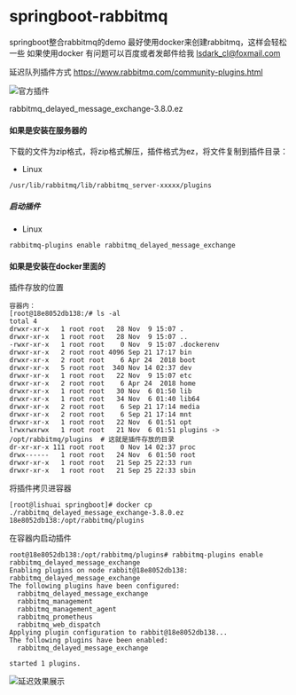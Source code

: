 # springboot-rabbitmq
springboot整合rabbitmq的demo
最好使用docker来创建rabbitmq，这样会轻松一些
如果使用docker 有问题可以百度或者发邮件给我 lsdark_cl@foxmail.com

延迟队列插件方式
https://www.rabbitmq.com/community-plugins.html

![官方插件](E:\知识点截图\mq\官方插件.jpg)



rabbitmq_delayed_message_exchange-3.8.0.ez



#### 如果是安装在服务器的

下载的文件为zip格式，将zip格式解压，插件格式为ez，将文件复制到插件目录：

- Linux

```shell
/usr/lib/rabbitmq/lib/rabbitmq_server-xxxxx/plugins
```

##### 启动插件

- Linux

```shell
rabbitmq-plugins enable rabbitmq_delayed_message_exchange
```



#### 如果是安装在docker里面的

插件存放的位置

```shell
容器内：
[root@18e8052db138:/# ls -al
total 4
drwxr-xr-x   1 root root   28 Nov  9 15:07 .
drwxr-xr-x   1 root root   28 Nov  9 15:07 ..
-rwxr-xr-x   1 root root    0 Nov  9 15:07 .dockerenv
drwxr-xr-x   2 root root 4096 Sep 21 17:17 bin
drwxr-xr-x   2 root root    6 Apr 24  2018 boot
drwxr-xr-x   5 root root  340 Nov 14 02:37 dev
drwxr-xr-x   1 root root   22 Nov  9 15:07 etc
drwxr-xr-x   2 root root    6 Apr 24  2018 home
drwxr-xr-x   1 root root   30 Nov  6 01:50 lib
drwxr-xr-x   1 root root   34 Nov  6 01:40 lib64
drwxr-xr-x   2 root root    6 Sep 21 17:14 media
drwxr-xr-x   2 root root    6 Sep 21 17:14 mnt
drwxr-xr-x   1 root root   22 Nov  6 01:51 opt
lrwxrwxrwx   1 root root   21 Nov  6 01:51 plugins -> /opt/rabbitmq/plugins  # 这就是插件存放的目录
dr-xr-xr-x 111 root root    0 Nov 14 02:37 proc
drwx------   1 root root   24 Nov  6 01:50 root
drwxr-xr-x   1 root root   21 Sep 25 22:33 run
drwxr-xr-x   1 root root   21 Sep 25 22:33 sbin

```

将插件拷贝进容器

```shell
[root@lishuai springboot]# docker cp ./rabbitmq_delayed_message_exchange-3.8.0.ez 18e8052db138:/opt/rabbitmq/plugins

```

在容器内启动插件

```shell
root@18e8052db138:/opt/rabbitmq/plugins# rabbitmq-plugins enable rabbitmq_delayed_message_exchange
Enabling plugins on node rabbit@18e8052db138:
rabbitmq_delayed_message_exchange
The following plugins have been configured:
  rabbitmq_delayed_message_exchange
  rabbitmq_management
  rabbitmq_management_agent
  rabbitmq_prometheus
  rabbitmq_web_dispatch
Applying plugin configuration to rabbit@18e8052db138...
The following plugins have been enabled:
  rabbitmq_delayed_message_exchange

started 1 plugins.

```



![延迟效果展示](E:\知识点截图\mq\延迟效果展示.jpg)
